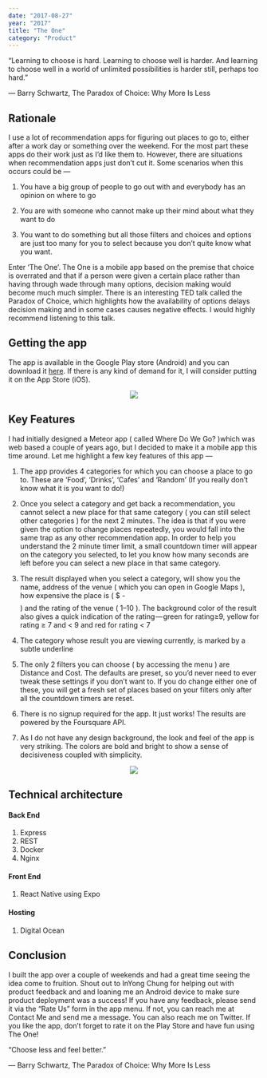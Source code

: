 ```yaml
---
date: "2017-08-27"
year: "2017"
title: "The One"
category: "Product"
---
```


“Learning to choose is hard. Learning to choose well is harder. And learning to choose well in a world of unlimited possibilities is harder still, perhaps too hard.”

― Barry Schwartz, The Paradox of Choice: Why More Is Less

## Rationale

I use a lot of recommendation apps for figuring out places to go to, either after a work day or something over the weekend. For the most part these apps do their work just as I’d like them to. However, there are situations when recommendation apps just don’t cut it. Some scenarios when this occurs could be —

1. You have a big group of people to go out with and everybody has an opinion on where to go

2. You are with someone who cannot make up their mind about what they want to do

3. You want to do something but all those filters and choices and options are just too many for you to select because you don’t quite know what you want.

Enter ‘The One’. The One is a mobile app based on the premise that choice is overrated and that if a person were given a certain place rather than having through wade through many options, decision making would become much much simpler. There is an interesting TED talk called the Paradox of Choice, which highlights how the availability of options delays decision making and in some cases causes negative effects. I would highly recommend listening to this talk.

## Getting the app

The app is available in the Google Play store (Android) and you can download it [here](https://play.google.com/store/search?q=org.tnc.theone&hl=en). If there is any kind of demand for it, I will consider putting it on the App Store (iOS).

<p align="center">
  <img src ="https://arjunrao87.github.io/assets/img/blog-posts/options.png"/>
</p>

## Key Features

I had initially designed a Meteor app ( called Where Do We Go? )which was web based a couple of years ago, but I decided to make it a mobile app this time around. Let me highlight a few key features of this app —

1. The app provides 4 categories for which you can choose a place to go to. These are ‘Food’, ‘Drinks’, ‘Cafes’ and ‘Random’ (If you really don’t know what it is you want to do!)

2. Once you select a category and get back a recommendation, you cannot select a new place for that same category ( you can still select other categories ) for the next 2 minutes. The idea is that if you were given the option to change places repeatedly, you would fall into the same trap as any other recommendation app. In order to help you understand the 2 minute timer limit, a small countdown timer will appear on the category you selected, to let you know how many seconds are left before you can select a new place in that same category.

3. The result displayed when you select a category, will show you the name, address of the venue ( which you can open in Google Maps ), how expensive the place is ( $ -$$$$ ) and the rating of the venue ( 1–10 ). The background color of the result also gives a quick indication of the rating — green for rating≥9, yellow for rating ≥ 7 and < 9 and red for rating < 7

4. The category whose result you are viewing currently, is marked by a subtle underline

5. The only 2 filters you can choose ( by accessing the menu ) are Distance and Cost. The defaults are preset, so you’d never need to ever tweak these settings if you don’t want to. If you do change either one of these, you will get a fresh set of places based on your filters only after all the countdown timers are reset.

6. There is no signup required for the app. It just works! The results are powered by the Foursquare API.

7. As I do not have any design background, the look and feel of the app is very striking. The colors are bold and bright to show a sense of decisiveness coupled with simplicity.

<p align="center">
  <img src ="https://arjunrao87.github.io/assets/img/blog-posts/v1.png"/>
</p>

## Technical architecture

#### Back End

1. Express
2. REST
3. Docker
4. Nginx

#### Front End

1. React Native using Expo

#### Hosting

1. Digital Ocean

## Conclusion

I built the app over a couple of weekends and had a great time seeing the idea come to fruition. Shout out to InYong Chung for helping out with product feedback and and loaning me an Android device to make sure product deployment was a success! If you have any feedback, please send it via the “Rate Us” form in the app menu. If not, you can reach me at Contact Me and send me a message. You can also reach me on Twitter. If you like the app, don’t forget to rate it on the Play Store and have fun using The One!

“Choose less and feel better.”

― Barry Schwartz, The Paradox of Choice: Why More Is Less
